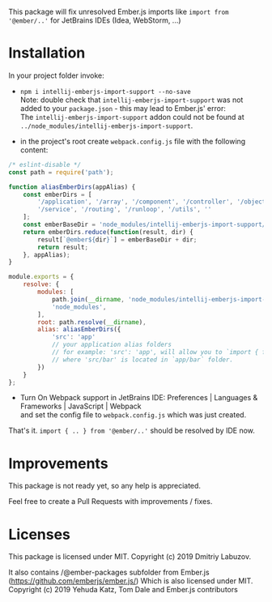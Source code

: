 This package will fix unresolved Ember.js imports like
`import from '@ember/..'`
for JetBrains IDEs (Idea, WebStorm, ...)


# Installation

In your project folder invoke:

* `npm i intellij-emberjs-import-support --no-save`<br>
Note: double check that `intellij-emberjs-import-support` was not added to your `package.json` - this may lead to Ember.js' error:<br>
The `intellij-emberjs-import-support` addon could not be found at `../node_modules/intellij-emberjs-import-support`.


* in the project's root create `webpack.config.js` file with the following content:
```javascript
/* eslint-disable */
const path = require('path');

function aliasEmberDirs(appAlias) {
    const emberDirs = [
        '/application', '/array', '/component', '/controller', '/object', '/polyfills',
        '/service', '/routing', '/runloop', '/utils', ''
    ];
    const emberBaseDir = 'node_modules/intellij-emberjs-import-support/@ember';
    return emberDirs.reduce(function(result, dir) {
        result[`@ember${dir}`] = emberBaseDir + dir;
        return result;
    }, appAlias);
}

module.exports = {
    resolve: {
        modules: [
            path.join(__dirname, 'node_modules/intellij-emberjs-import-support/@ember-packages'),
            'node_modules',
        ],
        root: path.resolve(__dirname),
        alias: aliasEmberDirs({
            'src': 'app'
            // your application alias folders
            // for example: 'src': 'app', will allow you to `import { foo } from 'src/bar';`
            // where 'src/bar' is located in `app/bar` folder.
        })
    }
};
```
* Turn On Webpack support in JetBrains IDE: 
Preferences | Languages & Frameworks | JavaScript | Webpack  
and set the config file to `webpack.config.js` which was just created.

That's it.
`import { .. } from '@ember/..'` should be resolved by IDE now.

# Improvements

This package is not ready yet, so any help is appreciated. 

Feel free to create a Pull Requests with improvements / fixes.


# Licenses

This package is licensed under MIT. 
Copyright (c) 2019 Dmitriy Labuzov.

It also contains /@ember-packages subfolder from Ember.js (https://github.com/emberjs/ember.js/)
Which is also licensed under MIT.
Copyright (c) 2019 Yehuda Katz, Tom Dale and Ember.js contributors
